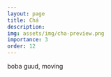 ```yaml
---
layout: page
title: Chá
description: 
img: assets/img/cha-preview.png
importance: 3
order: 12
---
```

boba guud, moving